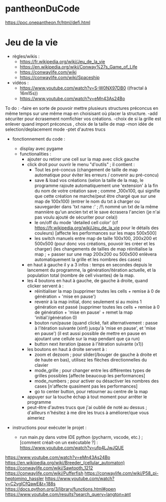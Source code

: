 # pantheonDuCode
https://poc.onepantheon.fr/html/defi.html

# Jeu de la vie
- règles/wikis : 
  - https://fr.wikipedia.org/wiki/Jeu_de_la_vie
  - https://en.wikipedia.org/wiki/Conway%27s_Game_of_Life
  - https://conwaylife.com/wiki
  - https://conwaylife.com/wiki/Spaceship
- vidéos :
  - https://www.youtube.com/watch?v=S-W0NX97DB0 ((fractal à 16m15s))
  - https://www.youtube.com/watch?v=eMn43As24Bo


To do :
-faire en sorte de pouvoir mettre plusieurs structures préconcus en même temps sur une même map en choisisant où placer la structure.
-add sécuriter pour écrasement nomfichier vos créations.
-choix de si la grille est enlever quand import préconcus , choix de la taille de map
-mon idée de selection/deplacement mode
-ptet d'autres trucs



- fonctionnement du code :
  - display avec pygame
  - functionalities :
    - ajouter ou retirer une cell sur la map avec click gauche
    - click droit pour ouvrir le menu "d'outils" ; il contient :
      - Tout les pré-concus (changement de taille de map automatique pour éviter les erreurs / convenir au pré-concu)
      - save & load vos créations (selon la taille de la map, le programme rajoute automatiquement une 'extension' à la fin du nom de votre création save ; comme _100x100, qui signifie que cette création ne marche/peut être chargé que sur une map de 100x100)
        (entrer le nom du txt à charger ou sauvegarder dans 'txt name :' ; /!\ nommé un txt de la même mannière qu'un ancien txt et le save écrasera l'ancien (je n'ai pas voulu ajouté de sécuriter pour cela))
      - le on/off du mode 'detailed cell color' (cf https://fr.wikipedia.org/wiki/Jeu_de_la_vie pour le détails des couleurs) [affecte les performances sur les maps 500x500]
      - les switch manuels entre map de taille 100x100, 200x200 et 500x500 (pour donc vos créations, pouvoir les créer et les charger)
        (les changements de tailles de map réinitialise la map ; + passer sur une map 200x200 ou 500x500 enlèvera automatiquement la grille et les nombres des cases)
    - en haut à gauche il y a 3 infos : temps en secondes depuis le lancement du programme, la génération/itération actuelle, et la population total (nombre de cell vivantes) de la map.
    - les 4 boutons en haut à gauche, de gauche à droite, quand clicker servent à :
      - réinitialiser la map (supprimer toutes les cells + remise à 0 de génération + 'mise en pause')
      - revenir à la map initial, donc seulement si au moins 1 génération est passé (supprimer toutes les cells + remise à 0 de génération + 'mise en pause' + remet la map 'initial'/génération 0)
      - bouton run/pause (quand clické, fait alternativement : passe à l'itération suivante (xinf) jusqu'à 'mise en pause', et 'mise en pause')
        (il est aussi possible de mettre en pause en ajoutant une cellule sur la map pendant que ça run)
      - button next iteration (passe à l'itération suivante (x1))
    - les boutons en haut à droite servent à :
      - zoom et dezoom ; pour slider(/bouger de gauche à droite et de haute en bas), utilisez les flèches directionnelles du clavier
      - mode_grille ; pour changer entre les différentes types de grilles possibles [affecte beaucoup les performances]
      - mode_numbers ; pour activer ou désactiver les nombres des cases [n'affecte quasiment pas les performances]
      - go to center button, pour retourner au centre de la map
    - appuyer sur la touche échap à tout moment pour arrêter le programme
    + peut-être d'autres trucs que j'ai oublié de noté au dessus ; d'ailleurs n'hésitez à me dire les trucs à améliorer/que vous aimeriez
    

- instructions pour exécuter le projet :
  - run main.py dans votre IDE python (pycharm, vscode, etc.) ; 
[comment créait-on un exécutable ?] : https://www.youtube.com/watch?v=ufp4LJwJQUE



https://www.youtube.com/watch?v=eMn43As24Bo
https://en.wikipedia.org/wiki/Breeder_(cellular_automaton)
https://conwaylife.com/wiki/Sawtooth_1212
https://conwaylife.com/wiki/Pufferfish
https://conwaylife.com/wiki/P58_pi-heptomino_hassler
https://www.youtube.com/watch?v=C2vgICfQawE&t=188s
https://docs.python.org/3/library/functions.html#open
https://www.youtube.com/results?search_query=langton+ant

